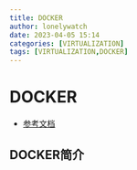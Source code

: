 ```yaml
---
title: DOCKER
author: lonelywatch
date: 2023-04-05 15:14
categories: [VIRTUALIZATION]
tags: [VIRTUALIZATION,DOCKER] 
---
```



# DOCKER

- [参考文档](https://docs.docker.com/reference/cli/docker/)

## DOCKER简介

